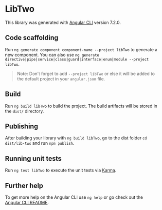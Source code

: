 # LibTwo

This library was generated with [Angular CLI](https://github.com/angular/angular-cli) version 7.2.0.

## Code scaffolding

Run `ng generate component component-name --project libTwo` to generate a new component. You can also use `ng generate directive|pipe|service|class|guard|interface|enum|module --project libTwo`.
> Note: Don't forget to add `--project libTwo` or else it will be added to the default project in your `angular.json` file. 

## Build

Run `ng build libTwo` to build the project. The build artifacts will be stored in the `dist/` directory.

## Publishing

After building your library with `ng build libTwo`, go to the dist folder `cd dist/lib-two` and run `npm publish`.

## Running unit tests

Run `ng test libTwo` to execute the unit tests via [Karma](https://karma-runner.github.io).

## Further help

To get more help on the Angular CLI use `ng help` or go check out the [Angular CLI README](https://github.com/angular/angular-cli/blob/master/README.md).
